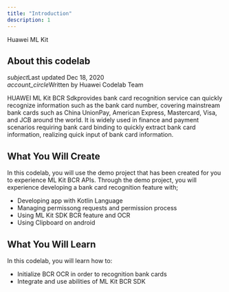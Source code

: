 ```yaml
---
title: "Introduction"
description: 1
---
```


<huawei-codelab-about codelab-title="Huawei ML Kit BankCardRecognition ( BCR )" last-updated="2020-12-18T19:20:00-00:00" authors="Huawei Codelab Team">
<div class="codelab-title">
<div class="token">Huawei ML Kit</div></div>
<div class="about-card">
<h2 class="title">About this codelab</h2>
<div class="last-updated"><i class="material-icons">subject</i>Last updated Dec 18, 2020</div>
<div class="authors"><i class="material-icons">account_circle</i>Written by Huawei Codelab Team</div></div>
</huawei-codelab-about>

<p>
	HUAWEI ML Kit BCR Sdkprovides bank card recognition service can quickly recognize information such as the bank card number, covering mainstream bank cards such as China UnionPay, American Express, Mastercard, Visa, and JCB around the world.
    It is widely used in finance and payment scenarios requiring bank card binding to quickly extract bank card information, realizing quick input of bank card information.
</p>
<h2>
	<strong>What You Will Create</strong>
</h2>
<p>In this codelab, you will use the demo project that has been created for you to experience ML Kit BCR APIs. Through the demo project, you will experience developing a bank card recognition feature with;</p>
<ul>
	<li>Developing app with Kotlin Language</li>
	<li>Managing permissong requests and permission process</li>
	<li>Using ML Kit SDK BCR feature and OCR</li>
	<li>Using Clipboard on android</li>
</ul>
<h2 class="checklist">
	<strong>What You Will Learn</strong>
</h2>
<p>
	In this codelab, you will learn how to:
</p>
<ul class="checklist">
	<li>Initialize BCR OCR in order to recognition bank cards</li>
	<li>Integrate and use abilities of ML Kit BCR SDK</li>
</ul>
